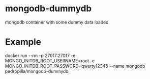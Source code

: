 # mongodb-dummydb

mongodb container with some dummy data loaded

# Example

docker run --rm -p 27017:27017 -e MONGO_INITDB_ROOT_USERNAME=root -e MONGO_INITDB_ROOT_PASSWORD=qwerty12345 --name mongodb pedropilla/mongodb-dummydb